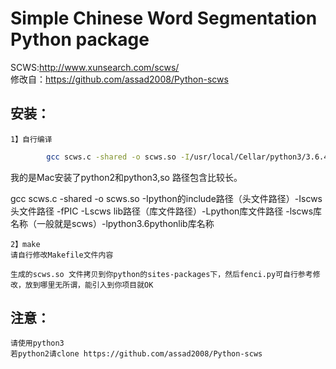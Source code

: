 Simple Chinese Word Segmentation Python package
======================
SCWS:http://www.xunsearch.com/scws/<br />
修改自：https://github.com/assad2008/Python-scws

安装：
----
	1】自行编译
```Bash
		gcc scws.c -shared -o scws.so -I/usr/local/Cellar/python3/3.6.4_2/Frameworks/Python.framework/Versions/3.6/include/python3.6m -I/usr/local/scws/include/scws -fPIC -L/usr/local/scws/lib/ -L/usr/local/Cellar/python3/3.6.4_2/Frameworks/Python.framework/Versions/3.6/lib/ -lscws -lpython3.6	
```
		
我的是Mac安装了python2和python3,so 路径包含比较长。
	
gcc scws.c -shared -o scws.so -Ipython的include路径（头文件路径）-Iscws头文件路径 -fPIC -Lscws lib路径（库文件路径）-Lpython库文件路径 -lscws库名称（一般就是scws）-lpython3.6pythonlib库名称

	2】make
	请自行修改Makefile文件内容

	生成的scws.so 文件拷贝到你python的sites-packages下，然后fenci.py可自行参考修改，放到哪里无所谓，能引入到你项目就OK



注意：
----
	请使用python3
	若python2请clone https://github.com/assad2008/Python-scws


